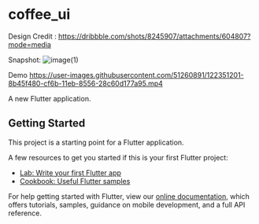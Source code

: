 # coffee_ui

Design Credit : https://dribbble.com/shots/8245907/attachments/604807?mode=media

Snapshot:
![image(1)](https://user-images.githubusercontent.com/51260891/122351080-6d788f80-cf6b-11eb-8b44-db2a13d24f27.jpeg)



Demo
https://user-images.githubusercontent.com/51260891/122351201-8b45f480-cf6b-11eb-8556-28c60d177a95.mp4




A new Flutter application.

## Getting Started

This project is a starting point for a Flutter application.

A few resources to get you started if this is your first Flutter project:

- [Lab: Write your first Flutter app](https://flutter.dev/docs/get-started/codelab)
- [Cookbook: Useful Flutter samples](https://flutter.dev/docs/cookbook)

For help getting started with Flutter, view our
[online documentation](https://flutter.dev/docs), which offers tutorials,
samples, guidance on mobile development, and a full API reference.
